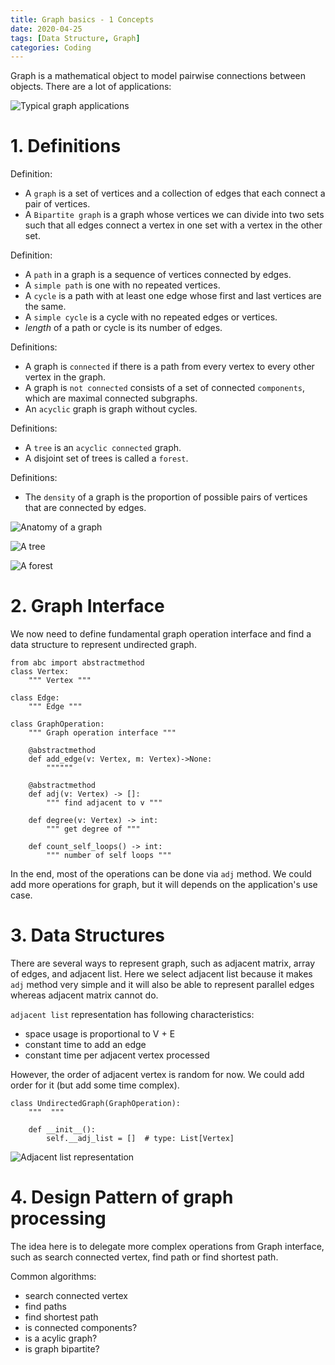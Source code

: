 ```yaml
---
title: Graph basics - 1 Concepts
date: 2020-04-25
tags: [Data Structure, Graph]
categories: Coding
---
```


Graph is a mathematical object to model pairwise connections between objects. There are a lot of applications:

![Typical graph applications](https://i.imgur.com/aDYbUMC.png)

<!--more-->

# 1. Definitions

Definition: 
- A `graph` is a set of vertices and a collection of edges that each connect a pair of vertices.
- A `Bipartite graph` is a graph whose vertices we can divide into two sets such that all edges connect a vertex in one set with a vertex in the other set.

Definition: 
- A `path` in a graph is a sequence of vertices connected by edges. 
- A `simple path` is one with no repeated vertices. 
- A `cycle` is a path with at least one edge whose first and last vertices are the same.
- A `simple cycle` is a cycle with no repeated edges or vertices.
- *length* of a path or cycle is its number of edges.

Definitions:
- A graph is `connected` if there is a path from every vertex to every other vertex in the graph.
- A graph is `not connected` consists of a set of connected `components`, which are maximal connected subgraphs. 
- An `acyclic` graph is graph without cycles.

Definitions:
- A `tree` is an `acyclic connected` graph.
- A disjoint set of trees is called a `forest`.

Definitions:
- The `density` of a graph is the proportion of possible pairs of vertices that are connected by edges.

![Anatomy of a graph](https://i.imgur.com/goP5flX.png)

![A tree](https://i.imgur.com/RHAkNfF.png)

![A forest](https://i.imgur.com/zRy67JE.png)

# 2. Graph Interface

We now need to define fundamental graph operation interface and find a data structure to represent undirected graph.

```python=
from abc import abstractmethod
class Vertex:
    """ Vertex """

class Edge:
    """ Edge """
    
class GraphOperation:
    """ Graph operation interface """
    
    @abstractmethod
    def add_edge(v: Vertex, m: Vertex)->None:
        """"""
    
    @abstractmethod
    def adj(v: Vertex) -> []:
        """ find adjacent to v """
        
    def degree(v: Vertex) -> int:
        """ get degree of """
        
    def count_self_loops() -> int:
        """ number of self loops """
```

In the end, most of the operations can be done via `adj` method. We could add more operations for graph, but it will depends on the application's use case. 

# 3. Data Structures

There are several ways to represent graph, such as adjacent matrix, array of edges, and adjacent list. Here we select adjacent list because it makes `adj` method very simple and it will also be able to represent parallel edges whereas adjacent matrix cannot do.

`adjacent list` representation has following characteristics:

- space usage is proportional to V + E
- constant time to add an edge
- constant time per adjacent vertex processed

However, the order of adjacent vertex is random for now. We could add order for it (but add some time complex).

```python=
class UndirectedGraph(GraphOperation):
    """  """
    
    def __init__():
        self.__adj_list = []  # type: List[Vertex]
```

![Adjacent list representation](https://i.imgur.com/G0aulAp.png)

# 4. Design Pattern of graph processing

The idea here is to delegate more complex operations from Graph interface, such as search connected vertex, find path or find shortest path.

Common algorithms:
- search connected vertex
- find paths
- find shortest path
- is connected components?
- is a acylic graph?
- is graph bipartite?

